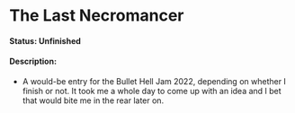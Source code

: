 # The Last Necromancer

#### Status: Unfinished

#### Description: 
* A would-be entry for the Bullet Hell Jam 2022, depending on whether I finish or not. It took me a whole day to come up with an idea and I bet that would bite me in the rear later on.
